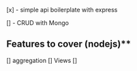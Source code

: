 [x] - simple api boilerplate with express

[] - CRUD with Mongo

## Features to cover (nodejs)**
[] aggregation
[] Views
[]  